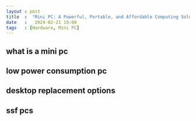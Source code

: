 ```yaml
---
layout : post
title  :  "Mini PC: A Powerful, Portable, and Affordable Computing Solution"
date   :   2024-02-21 19:00
tags   : [Hardware, Mini PC]
---
```


## what is a mini pc

## low power consumption pc

## desktop replacement options

## ssf pcs
